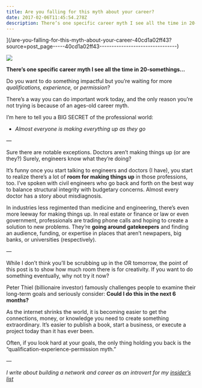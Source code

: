 ```yaml
---
title: Are you falling for this myth about your career?
date: 2017-02-06T11:45:54.278Z
description: There’s one specific career myth I see all the time in 20-somethings…
---
```




](/are-you-falling-for-this-myth-about-your-career-40cd1a02ff43?source=post_page-----40cd1a02ff43--------------------------------)

![](https://miro.medium.com/max/600/0/1*hseZjmlR9koQ7k5m2vUGXQ.png)

**There’s one specific career myth I see all the time in 20-somethings…**

Do you want to do something impactful but you’re waiting for more _qualifications, experience,_ or _permission_?

There’s a way you can do important work today, and the only reason you’re not trying is because of an ages-old career myth.

I’m here to tell you a BIG SECRET of the professional world:

*   _Almost everyone is making everything up as they go_

—

Sure there are notable exceptions. Doctors aren’t making things up (or are they?) Surely, engineers know what they’re doing?

It’s funny once you start talking to engineers and doctors (I have), you start to realize there’s a lot of **room for making things up** in those professions, too. I’ve spoken with civil engineers who go back and forth on the best way to balance structural integrity with budgetary concerns. Almost every doctor has a story about misdiagnosis.

In industries less regimented than medicine and engineering, there’s even more leeway for making things up. In real estate or finance or law or even government, professionals are trading phone calls and hoping to create a solution to new problems. They’re **going around gatekeepers** and finding an audience, funding, or expertise in places that aren’t newpapers, big banks, or universities (respectively).

—

While I don’t think you’ll be scrubbing up in the OR tomorrow, the point of this post is to show how much room there is for creativity. If you want to do something eventually, why not try it now?

Peter Thiel (billionaire investor) famously challenges people to examine their long-term goals and seriously consider: **Could I do this in the next 6 months?**

As the internet shrinks the world, it is becoming easier to get the connections, money, or knowledge you need to create something extraordinary. It’s easier to publish a book, start a business, or execute a project today than it has ever been.

Often, if you look hard at your goals, the only thing holding you back is the “qualification-experience-permission myth.”

—

_I write about building a network and career as an introvert for my_ [_insider’s list_](http://eepurl.com/bSaBIf)